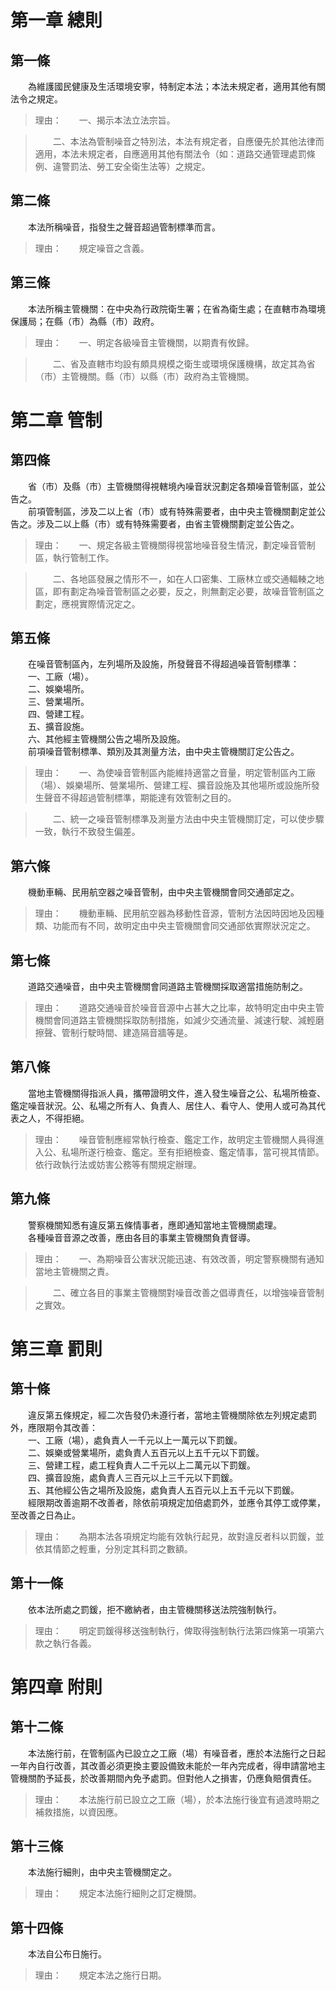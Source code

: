 第一章  總則
============
第一條 
-------
　　為維護國民健康及生活環境安寧，特制定本法；本法未規定者，適用其他有關法令之規定。  
> 理由：　　一、揭示本法立法宗旨。

> 　　二、本法為管制噪音之特別法，本法有規定者，自應優先於其他法律而適用，本法未規定者，自應適用其他有關法令（如：道路交通管理處罰條例、違警罰法、勞工安全衛生法等）之規定。



第二條 
-------
　　本法所稱噪音，指發生之聲音超過管制標準而言。  
> 理由：　　規定噪音之含義。



第三條 
-------
　　本法所稱主管機關：在中央為行政院衛生署；在省為衛生處；在直轄市為環境保護局；在縣（市）為縣（市）政府。  
> 理由：　　一、明定各級噪音主管機關，以期責有攸歸。

> 　　二、省及直轄市均設有頗具規模之衛生或環境保護機構，故定其為省（市）主管機關。縣（市）以縣（市）政府為主管機關。



第二章  管制
============
第四條 
-------
　　省（市）及縣（市）主管機關得視轄境內噪音狀況劃定各類噪音管制區，並公告之。  
　　前項管制區，涉及二以上省（市）或有特殊需要者，由中央主管機關劃定並公告之。涉及二以上縣（市）或有特殊需要者，由省主管機關劃定並公告之。  
> 理由：　　一、規定各級主管機關得視當地噪音發生情況，劃定噪音管制區，執行管制工作。

> 　　二、各地區發展之情形不一，如在人口密集、工廠林立或交通輻輳之地區，即有劃定為噪音管制區之必要，反之，則無劃定必要，故噪音管制區之劃定，應視實際情況定之。



第五條 
-------
　　在噪音管制區內，左列場所及設施，所發聲音不得超過噪音管制標準：  
　　一、工廠（場）。  
　　二、娛樂場所。  
　　三、營業場所。  
　　四、營建工程。  
　　五、擴音設施。  
　　六、其他經主管機關公告之場所及設施。  
　　前項噪音管制標準、類別及其測量方法，由中央主管機關訂定公告之。  
> 理由：　　一、為使噪音管制區內能維持適當之音量，明定管制區內工廠（場）、娛樂場所、營業場所、營建工程、擴音設施及其他場所或設施所發生聲音不得超過管制標準，期能達有效管制之目的。

> 　　二、統一之噪音管制標準及測量方法由中央主管機關訂定，可以使步驟一致，執行不致發生偏差。



第六條 
-------
　　機動車輛、民用航空器之噪音管制，由中央主管機關會同交通部定之。  
> 理由：　　機動車輛、民用航空器為移動性音源，管制方法因時因地及因種類、功能而有不同，故明定由中央主管機關會同交通部依實際狀況定之。



第七條 
-------
　　道路交通噪音，由中央主管機關會同道路主管機關採取適當措施防制之。  
> 理由：　　道路交通噪音於噪音音源中占甚大之比率，故特明定由中央主管機關會同道路主管機關採取防制措施，如減少交通流量、減速行駛、減輕磨擦聲、管制行駛時間、建造隔音牆等是。



第八條 
-------
　　當地主管機關得指派人員，攜帶證明文件，進入發生噪音之公、私場所檢查、鑑定噪音狀況。公、私場之所有人、負責人、居住人、看守人、使用人或可為其代表之人，不得拒絕。  
> 理由：　　噪音管制應經常執行檢查、鑑定工作，故明定主管機關人員得進入公、私場所遂行檢查、鑑定。至有拒絕檢查、鑑定情事，當可視其情節。依行政執行法或妨害公務等有關規定辦理。



第九條 
-------
　　警察機關知悉有違反第五條情事者，應即通知當地主管機關處理。  
　　各種噪音音源之改善，應由各目的事業主管機關負責督導。  
> 理由：　　一、為期噪音公害狀況能迅速、有效改善，明定警察機關有通知當地主管機關之責。

> 　　二、確立各目的事業主管機關對噪音改善之倡導責任，以增強噪音管制之實效。



第三章  罰則
============
第十條 
-------
　　違反第五條規定，經二次告發仍未遵行者，當地主管機關除依左列規定處罰外，應限期令其改善：  
　　一、工廠（場），處負責人一千元以上一萬元以下罰鍰。  
　　二、娛樂或營業場所，處負責人五百元以上五千元以下罰鍰。  
　　三、營建工程，處工程負責人二千元以上二萬元以下罰鍰。  
　　四、擴音設施，處負責人三百元以上三千元以下罰鍰。  
　　五、其他經公告之場所及設施，處負責人五百元以上五千元以下罰鍰。  
　　經限期改善逾期不改善者，除依前項規定加倍處罰外，並應令其停工或停業，至改善之日為止。  
> 理由：　　為期本法各項規定均能有效執行起見，故對違反者科以罰鍰，並依其情節之輕重，分別定其科罰之數額。



第十一條 
---------
　　依本法所處之罰鍰，拒不繳納者，由主管機關移送法院強制執行。  
> 理由：　　明定罰鍰得移送強制執行，俾取得強制執行法第四條第一項第六款之執行各義。



第四章  附則
============
第十二條 
---------
　　本法施行前，在管制區內已設立之工廠（場）有噪音者，應於本法施行之日起一年內自行改善，其改善必須更換主要設備致未能於一年內完成者，得申請當地主管機關酌予延長，於改善期間內免予處罰。但對他人之損害，仍應負賠償責任。  
> 理由：　　本法施行前已設立之工廠（場），於本法施行後宜有過渡時期之補救措施，以資因應。



第十三條 
---------
　　本法施行細則，由中央主管機關定之。  
> 理由：　　規定本法施行細則之訂定機關。



第十四條 
---------
　　本法自公布日施行。  
> 理由：　　規定本法之施行日期。